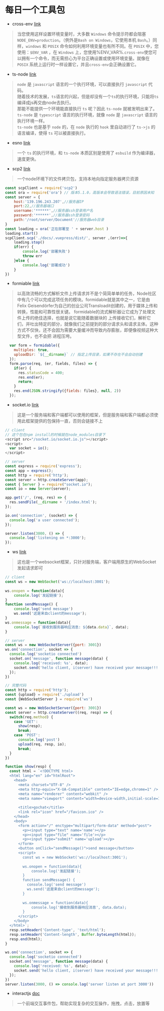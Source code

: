 # 每日一个工具包

- cross-env  [link](https://www.npmjs.com/package/cross-env)
> 当您使用这样设置环境变量时，大多数 `Windows` 命令提示符都会阻塞 `NODE_ENV=production`。（例外是`Bash on Windows`，它使用本机 `Bash`。）同样，`windows` 和 `POSIX` 命令如何利用环境变量也有所不同。在 `POSIX` 中，您使用：`$ENV_VAR` ，在 `Windows` 上，您使用%ENV_VAR%.`cross-env`使您可以拥有一个命令，而无需担心为平台正确设置或使用环境变量。就像在 `POSIX` 系统上运行时一样设置它，并且`cross-env`会正确设置它。

- ts-node [link](https://segmentfault.com/a/1190000041314836)
> `node` 是 `javascript` 语言的一个执行环境，可以直接执行 `javascript` 代码。   
> 随着技术的发展，`ts`语言的兴起，但是却没有一个`ts`的执行环境，只能将`ts`编译成js再交由node去执行。        
> 那能不能提供一个环境能直接执行 `ts` 呢？因此 `ts-node` 就被发明出来了。`ts-node` 是 `typescript` 语言的执行环境，就像 `node` 是 `javascript` 语言的执行环境一样。   
> `ts-node` 也是基于 `node` 的，在 `node` 执行的 `hook` 里自动进行了 `ts->js` 的语言编译，使得 `ts` 可以被直接执行。    

- esno [link](https://juejin.cn/post/7085300239216672805)
> 一个 `ts` 的执行环境，和 `ts-node` 本质区别是使用了 `esbuild` 作为编译器，速度更快。

- scp2 [link](https://www.npmjs.com/package/scp2)
> 一个node环境下的文件拷贝包，支持本地向指定服务器拷贝资源
```js
const scpClient = require('scp2')
const ora = require('ora') // 版本5.1.0，高版本会导致语法错误，目前原因未知
const server = {
    host:'139.196.243.207',//服务器IP
    port:22,//服务器端口
    username:'******',//服务器ssh登录用户名
    password:'******',//服务器ssh登录密码
    path:'/root/server/Document'//服务器web目录
}
const loading = ora('正在部署至 ' + server.host )
loading.start()
scpClient.scp('./docs/.vuepress/dist/', server ,(err)=>{
    loading.stop()
    if(err) {
        console.log('部署失败')
        throw err
    }else {
        console.log('部署成功')
    }
})
```

- formiable [link](https://www.npmjs.com/package/formidable)
> 以高效流畅的方式解析文件上传请求并不是个简简单单的任务，Node社区中有几个可以完成这项任务的模块。formidable就是其中之一，它是由Felix
Geisendörfer为自己的创业公司Transloadit创建的，用于媒体上传和转换，性能和可靠性很关键。
formidable的流式解析器让它成为了处理文件上传的绝佳选择，也就是说它能随着数据块的
上传接收它们，解析它们，并吐出特定的部分，就像我们之前提到的部分请求头和请求主体。这种方式不仅快，还不会因为需要大量缓冲而导致内存膨胀，即便像视频这种大型文件，也不会把
进程压垮。
```js
  var form = formidable({
    multiples: true, 
    uploadDir: `${__dirname}` // 指定上传目录，如果不存在不会自动创建
  });
  form.parse(req, (er, fields, files) => {
    if(er) {
      res.statusCode = 400;
      res.end(er);
      return;
    }
    res.end(JSON.stringify({fields: files}, null, 2))
  });
```

- socket.io [link](https://socket.io)
> 这是一个服务端和客户端都可以使用的框架，但是服务端和客户端都必须使用此框架提供的包保持一直，否则会链接不上
```js
// client
// 这个包在npm install的时候就在node_modules目录下
<script src="/socket.io/socket.io.js"></script>
<script>
  var socket = io();
</script>

// server
const express = require('express');
const app = express();
const http = require('http');
const server = http.createServer(app);
const { Server } = require("socket.io");
const io = new Server(server);

app.get('/', (req, res) => {
  res.sendFile(__dirname + '/index.html');
});

io.on('connection', (socket) => {
  console.log('a user connected');
});

server.listen(3000, () => {
  console.log('listening on *:3000');
});
```

-  ws [link](https://github.com/websockets/ws)
> 这也是一个websocket框架，只针对服务端，客户端用原生的WebSocket发起请求即可
```js
// client
const ws = new WebSocket('ws://localhost:3001');
  
ws.onopen = function(data){
    console.log('发起链接');
}
function sendMessage() {
    console.log('send message')
    ws.send('这是来自client的message');
}
ws.onmessage = function(data){
    console.log(`接收到服务器响应消息: ${data.data}`, data);
}

// server
const ws = new WebSocketServer({port: 3001})
ws.on('connection', socket => {
  console.log('socketio connected')
  socket.on('message', function message(data) {
    console.log('received: %s', data);
    socket.send('hello client, i(server) have received your message!!!')
  });
}) 

// 完整代码
const http = require('http');
const {upload} = require('./upload')
const {WebSocketServer } = require('ws')

const ws = new WebSocketServer({port: 3001})
const server = http.createServer((req, resp) => {
  switch(req.method) {
    case 'GET': 
      show(resp);
      break;
    case 'POST':
      console.log('post')
      upload(req, resp, io);
      break;
  }
})

function show(resp) {
  const html = `<!DOCTYPE html>
  <html lang="en" id="htmlRoot">
    <head>
      <meta charset="UTF-8" />
      <meta http-equiv="X-UA-Compatible" content="IE=edge,chrome=1" />
      <meta name="renderer" content="webkit" />
      <meta name="viewport" content="width=device-width,initial-scale=1.0,minimum-scale=1.0,maximum-scale=1.0,user-scalable=0"/>
  
      <title>gochat</title>
      <link rel="icon" href="/favicon.ico" />
    </head>
    <body>
      <form action="/" enctype="multipart/form-data" method="post">
        <p><input type="text" name='name'></p>
        <p><input type="file" name='file'></p>
        <p><input type="submit" name='upload'></p>
      </form>
      <button onClick="sendMessage()">send message</button>
      <script>
        const ws = new WebSocket('ws://localhost:3001');
    
        ws.onopen = function(data){
            console.log('发起链接');
        }
        function sendMessage() {
          console.log('send message')
          ws.send('这是来自client的message');
        }
  
        ws.onmessage = function(data){
            console.log('接收到服务器响应消息', data.data);
        }
      </script>
    </body>
  </html>`;
  resp.setHeader('Content-type', 'text/html');
  resp.setHeader('Content-length', Buffer.byteLength(html));
  resp.end(html);
}

ws.on('connection', socket => {
  console.log('socketio connected')
  socket.on('message', function message(data) {
    console.log('received: %s', data);
    socket.send('hello client, i(server) have received your message!!!')
  });
}) 
server.listen(3000, () => console.log('server listen at port 3000'))
```

- interactjs [doc](https://interactjs.io/docs/)
> 一个前端交互事件包，帮助实现复杂的交互操作，拖拽，点击，放置等